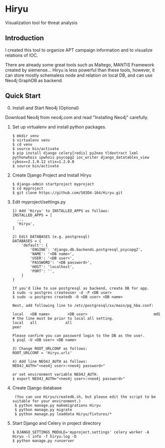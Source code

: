 # Hiryu
Visualization tool for threat analysis

## Introduction
I created this tool to organize APT campaign information and to visualize relations of IOC.

There are already some great tools such as Maltego, MANTIS Framework created by siemense...
Hiryu is less powerful than these tools, however, it can store mostly schemaless node and relation on local DB, and can use Neo4j GraphDB as backend.

## Quick Start

0.  Install and Start Neo4j (Optional)

  Download Neo4j from neo4j.com and read "Installing Neo4j" carefully.

1.  Set up virtualenv and install python packages.

        $ mkdir venv
        $ virtualenv venv
        $ cd venv
        $ source bin/activate
        $ pip install django celery[redis] py2neo tldextract lxml pythonwhois ipwhois psycopg2 ioc_writer django_datatables_view cybox==2.1.0.12 stix=1.2.0.0
        $ source bin/activate

2.  Create Django Project and Install Hiryu

        $ django-admin startproject myproject
        $ cd myproject        
        $ git clone https://github.com/S03D4-164/Hiryu.git
        
3.  Edit myproject/settings.py

        1) Add 'Hiryu' to INSTALLED_APPS as follows:        
        INSTALLED_APPS = [
          ...
          'Hiryu',
        ]
        
        2) Edit DATABASES (e.g. postgresql)
        DATABASES = {
            'default': {
                'ENGINE': 'django.db.backends.postgresql_psycopg2',     
                'NAME': '<DB name>',
                'USER': '<DB user>',
                'PASSWORD': '<DB password>',
                'HOST': 'localhost',
                'PORT': '',
            }
        }

        If you'd like to use postgresql as backend, create DB for app.
        $ sudo -u postgres createuser -d -P <DB user>
        $ sudo -u postgres createdb -O <DB user> <DB name>
        
        Next, add following line to /etc/postgresql/xx/main/pg_hba.conf:

        local   <DB name>        <DB user>                              md5
        # the line must be prior to local all setting.
        local   all             all                                     peer
        
        Please confirm you can password login to the DB as the user.
        $ psql -U <DB user> <DB name>

        3) Change ROOT_URLCONF as follows:
        ROOT_URLCONF = 'Hiryu.urls'

        4) Add line NEO4J_AUTH as follows:
        NEO4J_AUTH="<neo4j user>:<neo4j password>" 

        or set environment variable NEO4J_AUTH. 
        $ export NEO4J_AUTH="<neo4j user>:<neo4j password>" 
        
4. Create Django database

        (You can use Hiryu/createdb.sh, but please edit the script to be suitable for your environment.)
        $ python manage.py makemigrations Hiryu
        $ python manage.py migrate
        $ python manage.py loaddata Hiryu/fixtures/*

5.  Start Django and Celery in project directory

        $ DJANGO_SETTINGS_MODULE='myproject.settings' celery worker -A Hiryu -l info -f hiryu.log -D
        $ python manage.py runserver
